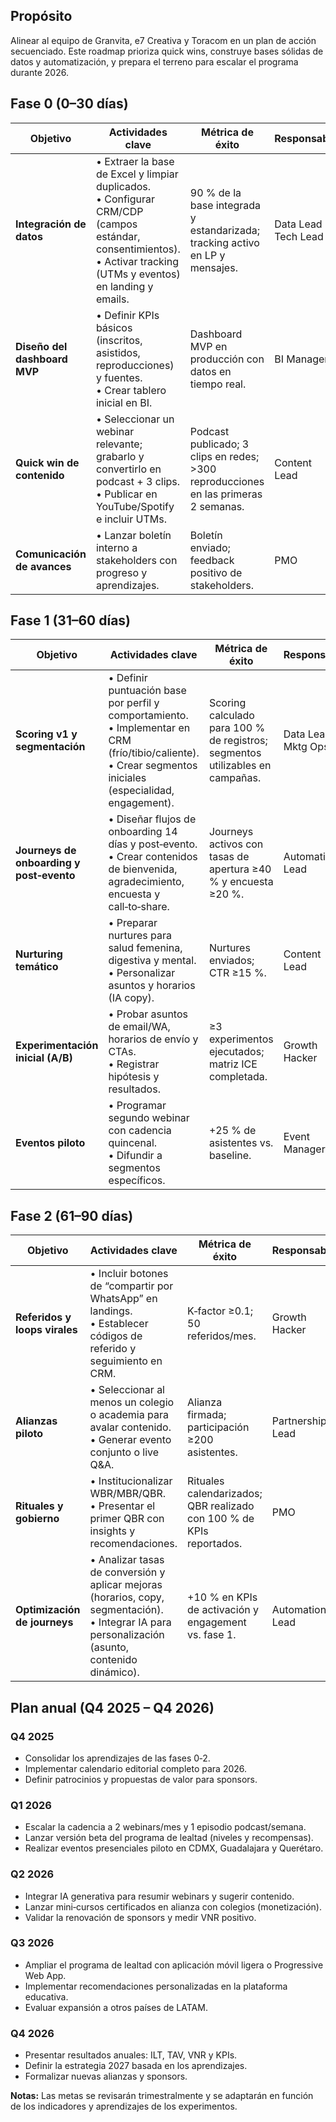 ## Propósito

Alinear al equipo de Granvita, e7 Creativa y Toracom en un plan de acción secuenciado. Este roadmap prioriza quick wins, construye bases sólidas de datos y automatización, y prepara el terreno para escalar el programa durante 2026.

## Fase 0 (0–30 días)

| Objetivo | Actividades clave | Métrica de éxito | Responsable |
|---|---|---|---|
| **Integración de datos** | • Extraer la base de Excel y limpiar duplicados.<br>• Configurar CRM/CDP (campos estándar, consentimientos).<br>• Activar tracking (UTMs y eventos) en landing y emails. | 90 % de la base integrada y estandarizada; tracking activo en LP y mensajes. | Data Lead + Tech Lead |
| **Diseño del dashboard MVP** | • Definir KPIs básicos (inscritos, asistidos, reproducciones) y fuentes.<br>• Crear tablero inicial en BI. | Dashboard MVP en producción con datos en tiempo real. | BI Manager |
| **Quick win de contenido** | • Seleccionar un webinar relevante; grabarlo y convertirlo en podcast + 3 clips.<br>• Publicar en YouTube/Spotify e incluir UTMs. | Podcast publicado; 3 clips en redes; &gt;300 reproducciones en las primeras 2 semanas. | Content Lead |
| **Comunicación de avances** | • Lanzar boletín interno a stakeholders con progreso y aprendizajes. | Boletín enviado; feedback positivo de stakeholders. | PMO |

## Fase 1 (31–60 días)

| Objetivo | Actividades clave | Métrica de éxito | Responsable |
|---|---|---|---|
| **Scoring v1 y segmentación** | • Definir puntuación base por perfil y comportamiento.<br>• Implementar en CRM (frío/tibio/caliente).<br>• Crear segmentos iniciales (especialidad, engagement). | Scoring calculado para 100 % de registros; segmentos utilizables en campañas. | Data Lead + Mktg Ops |
| **Journeys de onboarding y post‑evento** | • Diseñar flujos de onboarding 14 días y post‑evento.<br>• Crear contenidos de bienvenida, agradecimiento, encuesta y call‑to‑share. | Journeys activos con tasas de apertura ≥40 % y encuesta ≥20 %. | Automation Lead |
| **Nurturing temático** | • Preparar nurtures para salud femenina, digestiva y mental.<br>• Personalizar asuntos y horarios (IA copy). | Nurtures enviados; CTR ≥15 %. | Content Lead |
| **Experimentación inicial (A/B)** | • Probar asuntos de email/WA, horarios de envío y CTAs.<br>• Registrar hipótesis y resultados. | ≥3 experimentos ejecutados; matriz ICE completada. | Growth Hacker |
| **Eventos piloto** | • Programar segundo webinar con cadencia quincenal.<br>• Difundir a segmentos específicos. | +25 % de asistentes vs. baseline. | Event Manager |

## Fase 2 (61–90 días)

| Objetivo | Actividades clave | Métrica de éxito | Responsable |
|---|---|---|---|
| **Referidos y loops virales** | • Incluir botones de “compartir por WhatsApp” en landings.<br>• Establecer códigos de referido y seguimiento en CRM. | K‑factor ≥0.1; 50 referidos/mes. | Growth Hacker |
| **Alianzas piloto** | • Seleccionar al menos un colegio o academia para avalar contenido.<br>• Generar evento conjunto o live Q&amp;A. | Alianza firmada; participación ≥200 asistentes. | Partnerships Lead |
| **Rituales y gobierno** | • Institucionalizar WBR/MBR/QBR.<br>• Presentar el primer QBR con insights y recomendaciones. | Rituales calendarizados; QBR realizado con 100 % de KPIs reportados. | PMO |
| **Optimización de journeys** | • Analizar tasas de conversión y aplicar mejoras (horarios, copy, segmentación).<br>• Integrar IA para personalización (asunto, contenido dinámico). | +10 % en KPIs de activación y engagement vs. fase 1. | Automation Lead |

## Plan anual (Q4 2025 – Q4 2026)

### Q4 2025

- Consolidar los aprendizajes de las fases 0‑2.  
- Implementar calendario editorial completo para 2026.  
- Definir patrocinios y propuestas de valor para sponsors.

### Q1 2026

- Escalar la cadencia a 2 webinars/mes y 1 episodio podcast/semana.  
- Lanzar versión beta del programa de lealtad (niveles y recompensas).  
- Realizar eventos presenciales piloto en CDMX, Guadalajara y Querétaro.

### Q2 2026

- Integrar IA generativa para resumir webinars y sugerir contenido.  
- Lanzar mini‑cursos certificados en alianza con colegios (monetización).  
- Validar la renovación de sponsors y medir VNR positivo.

### Q3 2026

- Ampliar el programa de lealtad con aplicación móvil ligera o Progressive Web App.  
- Implementar recomendaciones personalizadas en la plataforma educativa.  
- Evaluar expansión a otros países de LATAM.

### Q4 2026

- Presentar resultados anuales: ILT, TAV, VNR y KPIs.  
- Definir la estrategia 2027 basada en los aprendizajes.  
- Formalizar nuevas alianzas y sponsors.

**Notas:** Las metas se revisarán trimestralmente y se adaptarán en función de los indicadores y aprendizajes de los experimentos.
